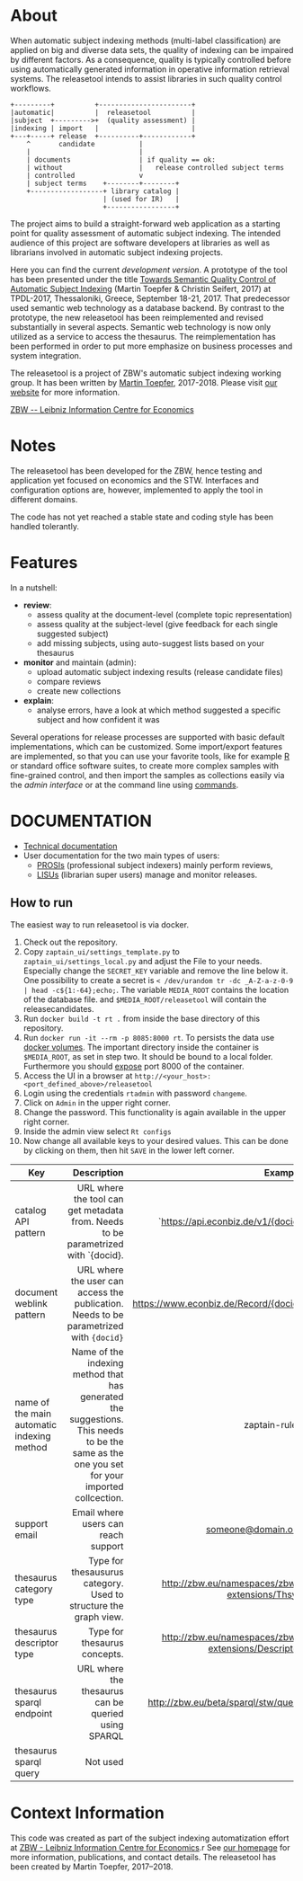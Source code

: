 # About

When automatic subject indexing methods (multi-label classification) are applied 
on big and diverse data sets, the quality of indexing can be impaired by different factors. 
As a consequence, quality is typically controlled before using automatically generated information 
in operative information retrieval systems.
The releasetool intends to assist libraries in such quality control workflows.

```
+---------+          +-----------------------+
|automatic|          |  releasetool          |
|subject  +--------->+  (quality assessment) |
|indexing | import   |                       |
+---+-----+ release  +----------+------------+
    ^       candidate           | 
    |                           |
    | documents                 | if quality == ok:
    | without                   |   release controlled subject terms
    | controlled                v
    | subject terms    +--------+--------+
    +------------------+ library catalog |
                       | (used for IR)   |
                       +-----------------+
```

The project aims to build a straight-forward web application as a starting point 
for quality assessment of automatic subject indexing.
The intended audience of this project are software developers at libraries 
as well as librarians involved in automatic subject indexing projects.

Here you can find the current _development version_.
A prototype of the tool has been presented under the title
[Towards Semantic Quality Control of Automatic Subject Indexing](http://dx.doi.org/doi:10.1007/978-3-319-67008-9_56)
(Martin Toepfer &amp; Christin Seifert, 2017)
at TPDL-2017, Thessaloniki, Greece, September 18-21, 2017.
That predecessor used semantic web technology as a database backend.
By contrast to the prototype, the new releasetool has been reimplemented and revised 
substantially in several aspects.
Semantic web technology is now only utilized as a service to access the thesaurus.
The reimplementation has been performed in order to put more emphasize on business processes
and system integration.

The releasetool is a project of ZBW's automatic subject indexing working group.
It has been written by [Martin Toepfer](https://www.zbw.eu/de/forschung/science-2-0/martin-toepfer/), 2017-2018.
Please visit [our website](https://www.zbw.eu/en/about-us/key-activities/metadata-generation/) for more information.

[ZBW -- Leibniz Information Centre for Economics](https://www.zbw.eu)

# Notes

The releasetool has been developed for the ZBW,
hence testing and application yet focused on economics and the STW.
Interfaces and configuration options are, however, implemented to apply the tool in different domains.

The code has not yet reached a stable state and coding style has been handled tolerantly.

# Features

In a nutshell:

* __review__:
    * assess quality at the document-level (complete topic representation)
    * assess quality at the subject-level (give feedback for each single suggested subject)
    * add missing subjects, using auto-suggest lists based on your thesaurus
* __monitor__ and maintain (admin):
    * upload automatic subject indexing results (release candidate files)
    * compare reviews
    * create new collections
* __explain__:
    * analyse errors, have a look at which method suggested a specific subject and how confident it was

Several operations for release processes are supported with basic default implementations,
which can be customized.
Some import/export features are implemented, 
so that you can use your favorite tools, like for example [R](https://www.r-project.org/) 
or standard office software suites, 
to create more complex samples with fine-grained control, 
and then import the samples as collections easily via the *admin interface* or 
at the command line using [commands](zaptain_rt_app/management/commands/).

# DOCUMENTATION

* [Technical documentation](docs/README_DEV.md)
* User documentation for the two main types of users:
  * [PROSIs](docs/README_PROSI.md) (professional subject indexers) mainly perform reviews,
  * [LISUs](docs/README_LISU.md) (librarian super users) manage and monitor releases.

## How to run
The easiest way to run releasetool is via docker.
1. Check out the repository.
2. Copy `zaptain_ui/settings_template.py` to `zaptain_ui/settings_local.py` and adjust the File to your needs.
Especially change the `SECRET_KEY` variable and remove the line below it.
One possibility to create a secret is `< /dev/urandom tr -dc _A-Z-a-z-0-9 | head -c${1:-64};echo;`.
The variable `MEDIA_ROOT` contains the location of the database file. and `$MEDIA_ROOT/releasetool` will contain the releasecandidates.
3. Run `docker build -t rt .` from inside the base directory of this repository.
4. Run `docker run -it --rm -p 8085:8000 rt`.
To persists the data use [docker volumes](https://docs.docker.com/storage/volumes/).
The important directory inside the container is `$MEDIA_ROOT`, as set in step two.
It should be bound to a local folder.
Furthermore you should [expose](https://docs.docker.com/engine/reference/commandline/run/#publish-or-expose-port--p---expose) port 8000 of the container.
5. Access the UI in a browser at `http://<your_host>:<port_defined_above>/releasetool`
6. Login using the credentials `rtadmin` with password `changeme`.
7. Click on `Admin` in the upper right corner.
8. Change the password. This functionality is again available in the upper right corner.
9. Inside the admin view select `Rt configs`
10. Now change all available keys to your desired values.
This can be done by clicking on them, then hit `SAVE` in the lower left corner.

|Key   | Description | Example|
|------|------------:|-------:|
catalog API pattern|  URL where the tool can get metadata from. Needs to be parametrized with `{docid}. |`https://api.econbiz.de/v1/{docid}
document weblink pattern| URL  where the user can access the publication. Needs to be parametrized with `{docid}`| https://www.econbiz.de/Record/{docid}
name of the main automatic indexing method| Name of the indexing method that has generated the suggestions. This needs to be the same as the one you set for your imported collcection.| zaptain-rules
support email|Email where users can reach support | someone@domain.org
thesaurus category type| Type for thesausurus category. Used to structure the graph view.|http://zbw.eu/namespaces/zbw-extensions/Thsys
thesaurus descriptor type| Type for thesaurus concepts. |http://zbw.eu/namespaces/zbw-extensions/Descriptor
thesaurus sparql endpoint| URL where the thesaurus can be queried using SPARQL| http://zbw.eu/beta/sparql/stw/query
thesaurus sparql query  |Not used | |

# Context Information
This code was created as part of the subject indexing automatization effort at [ZBW - Leibniz Information Centre for Economics](https://www.zbw.eu/en/).r
 See [our homepage](https://www.zbw.eu/en/about-us/key-activities/automated-subject-indexing) for more information, publications, and contact details.
The releasetool has been created by Martin Toepfer, 2017–2018.
